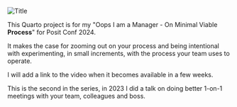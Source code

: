 

![Title](images/OopsMVPTitle.pngste_link_here)


This Quarto project is for my "Oops I am a Manager - On Minimal Viable **Process**"
 for Posit Conf 2024.

It makes the case for zooming out on your process and being intentional with experimenting, in small increments, with the process your team uses to operate.

I will add a link to the video when it becomes available in a few weeks.

This is the second in the series, in 2023 I did a talk on doing better 1-on-1 meetings with your team, colleagues and boss.




